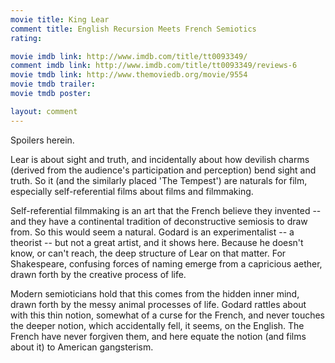 ```yaml
---
movie title: King Lear
comment title: English Recursion Meets French Semiotics
rating: 

movie imdb link: http://www.imdb.com/title/tt0093349/
comment imdb link: http://www.imdb.com/title/tt0093349/reviews-6
movie tmdb link: http://www.themoviedb.org/movie/9554
movie tmdb trailer: 
movie tmdb poster: 

layout: comment
---
```


Spoilers herein.

Lear is about sight and truth, and incidentally about how devilish charms (derived from the audience's  participation and perception) bend sight and truth. So it (and the similarly placed 'The Tempest') are naturals for film, especially self-referential films about films and filmmaking.

Self-referential filmmaking is an art that the French believe they invented -- and they have a continental tradition of deconstructive semiosis to draw from. So this would seem a natural. Godard is an experimentalist -- a theorist -- but not a great artist, and it shows here. Because he doesn't know, or can't reach, the deep structure of Lear on that matter. For Shakespeare, confusing forces of naming emerge from a capricious aether, drawn forth by the creative process of life. 

Modern semioticians hold that this comes from the hidden inner mind, drawn forth by the messy animal processes of life. Godard rattles about with this thin notion, somewhat of a curse for the French, and never touches the deeper notion, which accidentally fell, it seems, on the English. The French have never forgiven them, and here equate the notion (and films about it) to American gangsterism.